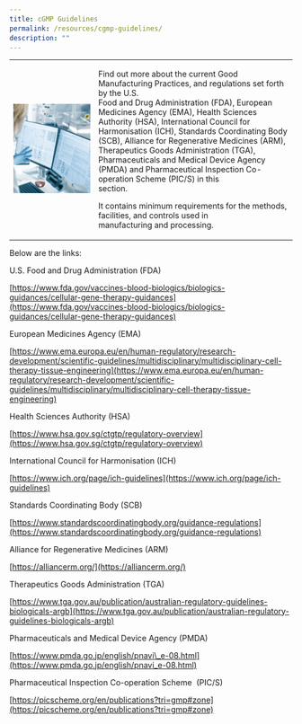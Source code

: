 ```yaml
---
title: cGMP Guidelines
permalink: /resources/cgmp-guidelines/
description: ""
---
```

<table>
	<tbody>
		<tr>
			<td style="width:30%">
				<img src="/images/Resources/CGMP%20Guidelines/shutterstock_1073659382.jpg">
			</td>
			<td style="width:70%">
				<p>Find out more about the current Good Manufacturing Practices, and regulations set forth by the U.S.<br>
Food and Drug Administration (FDA), European Medicines Agency (EMA), Health Sciences Authority (HSA), International Council for Harmonisation (ICH), Standards Coordinating Body (SCB), Alliance for Regenerative Medicines (ARM), Therapeutics Goods Administration (TGA), Pharmaceuticals and Medical Device Agency (PMDA) and Pharmaceutical Inspection Co-operation Scheme (PIC/S) in this<br>
section. </p>
<p>It contains minimum requirements for the methods, facilities, and controls used in<br>
manufacturing and processing.</p>
			</td>
		</tr>
	</tbody>
	</table>
	
Below are the links:

U.S. Food and Drug Administration (FDA)

[https://www.fda.gov/vaccines-blood-biologics/biologics-guidances/cellular-gene-therapy-guidances](https://www.fda.gov/vaccines-blood-biologics/biologics-guidances/cellular-gene-therapy-guidances)

European Medicines Agency (EMA)

[https://www.ema.europa.eu/en/human-regulatory/research-development/scientific-guidelines/multidisciplinary/multidisciplinary-cell-therapy-tissue-engineering](https://www.ema.europa.eu/en/human-regulatory/research-development/scientific-guidelines/multidisciplinary/multidisciplinary-cell-therapy-tissue-engineering)

Health Sciences Authority (HSA)

[https://www.hsa.gov.sg/ctgtp/regulatory-overview](https://www.hsa.gov.sg/ctgtp/regulatory-overview)

International Council for Harmonisation (ICH)

[https://www.ich.org/page/ich-guidelines](https://www.ich.org/page/ich-guidelines)

Standards Coordinating Body (SCB)

[https://www.standardscoordinatingbody.org/guidance-regulations](https://www.standardscoordinatingbody.org/guidance-regulations)

Alliance for Regenerative Medicines (ARM)

[https://alliancerm.org/](https://alliancerm.org/)

Therapeutics Goods Administration (TGA)

[https://www.tga.gov.au/publication/australian-regulatory-guidelines-biologicals-argb](https://www.tga.gov.au/publication/australian-regulatory-guidelines-biologicals-argb)

Pharmaceuticals and Medical Device Agency (PMDA)

[https://www.pmda.go.jp/english/pnavi\_e-08.html](https://www.pmda.go.jp/english/pnavi_e-08.html)

Pharmaceutical Inspection Co-operation Scheme&nbsp; (PIC/S)

[https://picscheme.org/en/publications?tri=gmp#zone](https://picscheme.org/en/publications?tri=gmp#zone)